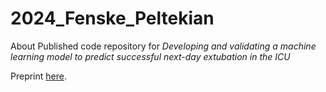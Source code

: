 # 2024_Fenske_Peltekian

About
Published code repository for *Developing and validating a machine learning model to predict successful next-day extubation in the ICU*

Preprint [here]([url](https://www.medrxiv.org/content/10.1101/2024.06.28.24309547v1)).
